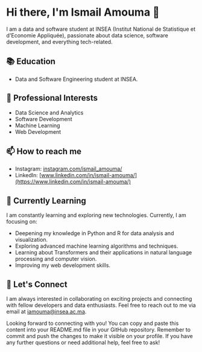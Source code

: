 # Hi there, I'm Ismail Amouma 👋

I am a data and software student at INSEA (Institut National de Statistique et d'Economie Appliquée), passionate about data science, software development, and everything tech-related.

## 📚 Education

- Data and Software Engineering student at INSEA.

## 💼 Professional Interests

- Data Science and Analytics
- Software Development
- Machine Learning
- Web Development

## 📫 How to reach me

- Instagram: [instagram.com/ismail_amouma/](https://www.instagram.com/ismail_amouma/)
- LinkedIn: [www.linkedin.com/in/ismail-amouma/](https://www.linkedin.com/in/ismail-amouma/)

## 🌱 Currently Learning

I am constantly learning and exploring new technologies. Currently, I am focusing on:
- Deepening my knowledge in Python and R for data analysis and visualization.
- Exploring advanced machine learning algorithms and techniques.
- Learning about Transformers and their applications in natural language processing and computer vision.
- Improving my web development skills.

## 🤝 Let's Connect

I am always interested in collaborating on exciting projects and connecting with fellow developers and data enthusiasts. Feel free to reach out to me via email at iamouma@insea.ac.ma.

Looking forward to connecting with you!
You can copy and paste this content into your README.md file in your GitHub repository. Remember to commit and push the changes to make it visible on your profile. If you have any further questions or need additional help, feel free to ask!





